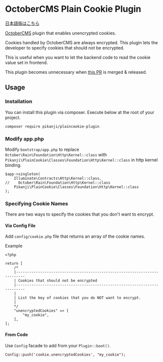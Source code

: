 # OctoberCMS Plain Cookie Plugin

[日本語版はこちら](./README_ja.md)

[OctoberCMS](http://octobercms.com/) plugin that enables unencrypted cookies.

Cookies handled by OctoberCMS are always encrypted.
This plugin lets the developer to specify cookies that should not be encrypted.

This is useful when you want to let the backend code to read the cookie value set in frontend.

This plugin becomes unnecessary when [this PR](https://github.com/octobercms/library/pull/335) is merged & released.

## Usage
### Installation
You can install this plugin via composer. Execute below at the root of your project.
```
composer require pikanji/plaincookie-plugin
```

### Modify app.php
Modify `bootstrap/app.php` to replace `October\Rain\Foundation\Http\Kernel::class`
with `Pikanji\PlainCookie\Classes\Foundation\Http\Kernel::class` in http kernel binding.

```
$app->singleton(
    Illuminate\Contracts\Http\Kernel::class,
//    October\Rain\Foundation\Http\Kernel::class
    Pikanji\PlainCookie\Classes\Foundation\Http\Kernel::class
);
```

### Specifying Cookie Names
There are two ways to specify the cookies that you don't want to encrypt.

#### Via Config File
Add `config/cookie.php` file that returns an array of the cookie names.

Example

```
<?php

return [
    /*
    |--------------------------------------------------------------------------
    | Cookies that should not be encrypted
    |--------------------------------------------------------------------------
    |
    | List the key of cookies that you do NOT want to encrypt.
    |
    */
    "unencryptedCookies" => [
        "my_cookie",
    ],
];
```

#### From Code
Use `Config` facade to add from your `Plugin::boot()`.
```
Config::push('cookie.unencryptedCookies', "my_cookie");
```

